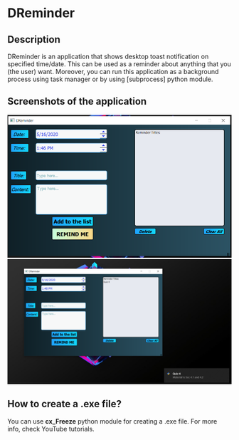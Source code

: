 # DReminder
  
## Description
  DReminder is an application that shows desktop toast notification on specified time/date. This can be used as a reminder
  about anything that you (the user) want. Moreover, you can run this application as a background process using task manager
  or by using [subprocess] python module.
  
## Screenshots of the application
![](Screenshots/1.png)
![](Screenshots/2.png)

## How to create a .exe file?
You can use **cx_Freeze** python module for creating a .exe file. For more info, check YouTube tutorials.

